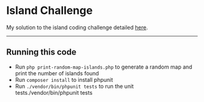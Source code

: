# Island Challenge

My solution to the island coding challenge detailed [here](https://github.com/rossmoneyfreelancer/islands/blob/main/Our%20People%20-%20PHP%20Challenge.md).

---

## Running this code
- Run `php print-random-map-islands.php` to generate a random map and print the number of islands found
- Run `composer install` to install phpunit
- Run `./vendor/bin/phpunit tests` to run the unit tests./vendor/bin/phpunit tests